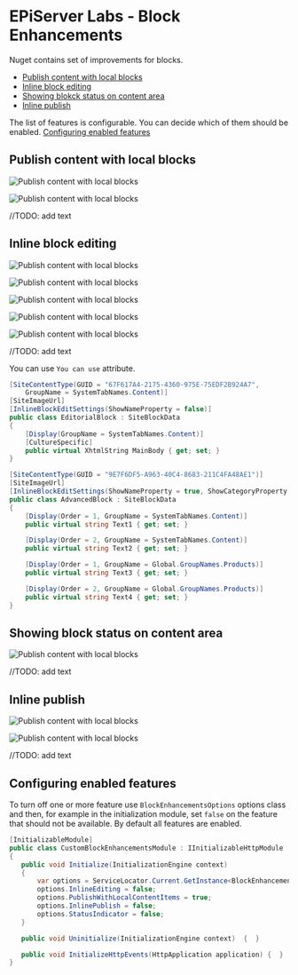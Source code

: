 # EPiServer Labs - Block Enhancements

Nuget contains set of improvements for blocks.
* [Publish content with local blocks](#publish-content-with-local-blocks)<br>
* [Inline block editing](#inline-block-editing)<br>
* [Showing blokck status on content area](#showing-block-status-on-content-area)<br>
* [Inline publish](#inline-publish)<br>

The list of features is configurable. You can decide which of them should be enabled.
[Configuring enabled features](#inline-block-editing)<br>

## Publish content with local blocks

![Publish content with local blocks](assets/docsimages/publish_with_local_items.png)

![Publish content with local blocks](assets/docsimages/publish_with_local_items_dialog.png)

//TODO: add text

 ## Inline block editing

![Publish content with local blocks](assets/docsimages/inline_edit.png)

![Publish content with local blocks](assets/docsimages/inline_edit_advanced_block.png)

![Publish content with local blocks](assets/docsimages/inline_edit_dialog.png)

![Publish content with local blocks](assets/docsimages/inline_edit_Editorial_block.png)

![Publish content with local blocks](assets/docsimages/inline_edit_from_blocks_component.png)



//TODO: add text

You can use `You can use` attribute.

```csharp
[SiteContentType(GUID = "67F617A4-2175-4360-975E-75EDF2B924A7",
    GroupName = SystemTabNames.Content)]
[SiteImageUrl]
[InlineBlockEditSettings(ShowNameProperty = false)]
public class EditorialBlock : SiteBlockData
{
    [Display(GroupName = SystemTabNames.Content)]
    [CultureSpecific]
    public virtual XhtmlString MainBody { get; set; }
}
```

```csharp
[SiteContentType(GUID = "9E7F6DF5-A963-40C4-8683-211C4FA48AE1")]
[SiteImageUrl]
[InlineBlockEditSettings(ShowNameProperty = true, ShowCategoryProperty = true, HiddenGroups = "")]
public class AdvancedBlock : SiteBlockData
{
    [Display(Order = 1, GroupName = SystemTabNames.Content)]
    public virtual string Text1 { get; set; }

    [Display(Order = 2, GroupName = SystemTabNames.Content)]
    public virtual string Text2 { get; set; }

    [Display(Order = 1, GroupName = Global.GroupNames.Products)]
    public virtual string Text3 { get; set; }

    [Display(Order = 2, GroupName = Global.GroupNames.Products)]
    public virtual string Text4 { get; set; }
}
```


 ## Showing block status on content area

![Publish content with local blocks](assets/docsimages/contentarea_statuses.png)


//TODO: add text


 ## Inline publish

![Publish content with local blocks](assets/docsimages/inline_publish.png)


![Publish content with local blocks](assets/docsimages/inline_publish_from_blocks_component.png)


//TODO: add text

 ## Configuring enabled features
 
 To turn off one or more feature use `BlockEnhancementsOptions` options class and then, for example in the initialization module, set `false` on the feature that should not be available. By default all features are enabled. 
 
 ```csharp
[InitializableModule]
public class CustomBlockEnhancementsModule : IInitializableHttpModule
{
    public void Initialize(InitializationEngine context)
    {
        var options = ServiceLocator.Current.GetInstance<BlockEnhancementsOptions>();
        options.InlineEditing = false;
        options.PublishWithLocalContentItems = true;
        options.InlinePublish = false;
        options.StatusIndicator = false;
    }

    public void Uninitialize(InitializationEngine context)  {  }

    public void InitializeHttpEvents(HttpApplication application) {  }
}
 ```
